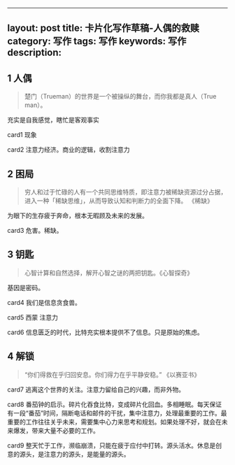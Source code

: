 
---
layout: post
title: 卡片化写作草稿-人偶的救赎
category: 写作
tags: 写作
keywords: 写作
description: 
---

## 1 人偶

> 楚门（Trueman）的世界是一个被操纵的舞台，而你我都是真人（True man）。

充实是自我感觉，瞎忙是客观事实

card1  现象

card2 注意力经济。商业的逻辑，收割注意力

## 2 困局
> 穷人和过于忙碌的人有一个共同思维特质，即注意力被稀缺资源过分占据，进入一种「稀缺思维」，从而导致认知和判断力的全面下降。 《稀缺》

为眼下的生存疲于奔命，根本无暇顾及未来的发展。

card3 危害。稀缺。


## 3 钥匙

> 心智计算和自然选择，解开心智之谜的两把钥匙。《心智探奇》

基因是密码。

card4 我们是信息贪食兽。

card5 西蒙 注意力

card6 信息匮乏的时代，比特充实根本提供不了信息。只是原始的焦虑。


## 4 解锁

> “你们得救在乎归回安息。你们得力在乎平静安稳。” 《以赛亚书》

card7 逃离这个世界的关注。注意力留给自己的兴趣，而非外物。

card8 番茄钟的启示。碎片化吞食比特，变成碎片化回血。多相睡眠。每天保证有一段“番茄”时间，隔断电话和邮件的干扰，集中注意力，处理最重要的工作。最重要的工作往往关乎未来，需要集中心力来思考和规划。如果处理不好，就会在未来爆发，带来大量不必要的工作。

card9 整天忙于工作，濒临崩溃，只能在疲于应付中打转。源头活水。休息是创意的源头，是注意力的源头，是能量的源头。


